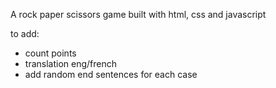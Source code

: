 A rock paper scissors game built with html, css and javascript

to add:

- count points
- translation eng/french
- add random end sentences for each case
